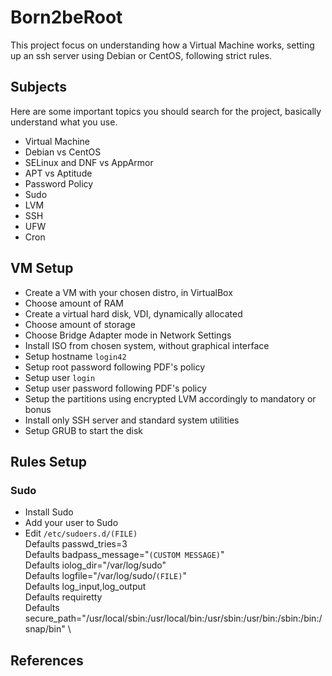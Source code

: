 # Born2beRoot

This project focus on understanding how a Virtual Machine works, setting up an ssh server using Debian or CentOS, following strict rules.

## Subjects

Here are some important topics you should search for the project, basically understand what you use.

- Virtual Machine
- Debian vs CentOS
- SELinux and DNF vs AppArmor
- APT vs Aptitude
- Password Policy
- Sudo
- LVM
- SSH
- UFW
- Cron

## VM Setup

- Create a VM with your chosen distro, in VirtualBox
- Choose amount of RAM
- Create a virtual hard disk, VDI, dynamically allocated
- Choose amount of storage
- Choose Bridge Adapter mode in Network Settings
- Install ISO from chosen system, without graphical interface
- Setup hostname `login42`
- Setup root password following PDF's policy
- Setup user `login`
- Setup user password following PDF's policy
- Setup the partitions using encrypted LVM accordingly to mandatory or bonus
- Install only SSH server and standard system utilities
- Setup GRUB to start the disk

## Rules Setup

### Sudo

- Install Sudo
- Add your user to Sudo
- Edit `/etc/sudoers.d/(FILE)` \
	Defaults	passwd_tries=3 \
	Defaults	badpass_message="`(CUSTOM MESSAGE)`" \
	Defaults	iolog_dir="/var/log/sudo" \
	Defaults	logfile="/var/log/sudo/`(FILE)`" \
	Defaults	log_input,log_output \
	Defaults	requiretty \
	Defaults	secure_path="/usr/local/sbin:/usr/local/bin:/usr/sbin:/usr/bin:/sbin:/bin:/snap/bin" \

## References


